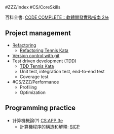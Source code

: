 #ZZZ/index #CS/CoreSkills

百科全書: [CODE COMPLETE：軟體開發實務指南 2/e](https://www.tenlong.com.tw/products/9789864341313)

## Project management

* [Refactoring](Refactoring.md)
    * [Refactoring Tennis Kata](https://www.youtube.com/watch?v=d70T_lqxBmY)
* [Version control with git](Version_control_with_git.md)
* Test driven development (TDD)
    * [TDD Tennis Kata](https://www.youtube.com/watch?v=kSSdwfIH2kg)
    * Unit test, integration test, end-to-end test
    * Coverage test
* #CS/ZZZ/Performance 
    * Profiling
    * Optimization

## Programming practice

* 計算機概論(?) [CS:APP 3e](CSAPP3e/Index.md)
    * 計算機程序的構造和解釋: [SICP](SICP/SICP.md)